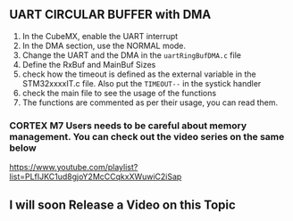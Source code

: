 ## UART CIRCULAR BUFFER with DMA

1. In the CubeMX, enable the UART interrupt
2. In the DMA section, use the NORMAL mode.
3. Change the UART and the DMA in the ``uartRingBufDMA.c`` file
4. Define the RxBuf and MainBuf Sizes
5. check how the timeout is defined as the external variable in the STM32xxxxIT.c file. Also put the ```TIMEOUT--``` in the systick handler
6. check the main file to see the usage of the functions
7. The functions are commented as per their usage, you can read them.

### CORTEX M7 Users needs to be careful about memory management. You can check out the video series on the same below 
https://www.youtube.com/playlist?list=PLfIJKC1ud8gjoY2McCCqkxXWuwiC2iSap

## I will soon Release a Video on this Topic
